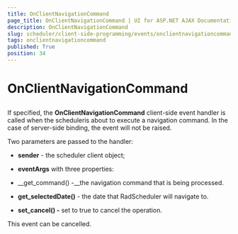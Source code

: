 ```yaml
---
title: OnClientNavigationCommand
page_title: OnClientNavigationCommand | UI for ASP.NET AJAX Documentation
description: OnClientNavigationCommand
slug: scheduler/client-side-programming/events/onclientnavigationcommand
tags: onclientnavigationcommand
published: True
position: 34
---
```


# OnClientNavigationCommand



## 

If specified, the __OnClientNavigationCommand__ client-side event handler is called when the scheduleris about to execute a navigation command. In the case of server-side binding, the event will not be raised.

Two parameters are passed to the handler:

* __sender__ - the scheduler client object;

* __eventArgs__ with three properties:

* __get_command() -__the navigation command that is being processed.

* __get_selectedDate()__ - the date that RadScheduler will navigate to.

* __set_cancel() -__ set to true to cancel the operation.

This event can be cancelled.


